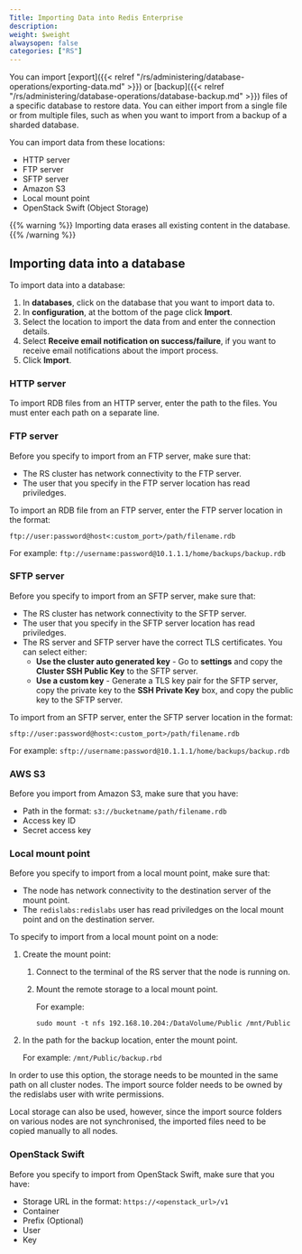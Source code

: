 ```yaml
---
Title: Importing Data into Redis Enterprise
description:
weight: $weight
alwaysopen: false
categories: ["RS"]
---
```

You can import [export]({{< relref "/rs/administering/database-operations/exporting-data.md" >}})
or [backup]({{< relref "/rs/administering/database-operations/database-backup.md" >}})
files of a specific database to restore data.
You can either import from a single file or from multiple files,
such as when you want to import from a backup of a sharded database.

You can import data from these locations:

- HTTP server
- FTP server
- SFTP server
- Amazon S3
- Local mount point
- OpenStack Swift (Object Storage)

{{% warning %}}
Importing data erases all existing content in the database.
{{% /warning %}}

## Importing data into a database

To import data into a database:

1. In **databases**, click on the database that you want to import data to.
1. In **configuration**, at the bottom of the page click **Import**.
1. Select the location to import the data from and enter the connection details.
1. Select **Receive email notification on success/failure**, if you want to receive
    email notifications about the import process.
1. Click **Import**.

### HTTP server

To import RDB files from an HTTP server, enter the path to the files. You must enter
each path on a separate line.

### FTP server

Before you specify to import from an FTP server, make sure that:

- The RS cluster has network connectivity to the FTP server.
- The user that you specify in the FTP server location has read priviledges.

To import an RDB file from an FTP server, enter the FTP server location in the format:

```src
ftp://user:password@host<:custom_port>/path/filename.rdb
```

For example: `ftp://username:password@10.1.1.1/home/backups/backup.rdb`

### SFTP server

Before you specify to import from an SFTP server, make sure that:

- The RS cluster has network connectivity to the SFTP server.
- The user that you specify in the SFTP server location has read priviledges.
- The RS server and SFTP server have the correct TLS certificates. You can select either:
    - **Use the cluster auto generated key** - Go to **settings** and copy the **Cluster SSH Public Key**
        to the SFTP server.
    - **Use a custom key** - Generate a TLS key pair for the SFTP server, copy the private key to
        the **SSH Private Key** box, and copy the public key to the SFTP server.

To import from an SFTP server, enter the SFTP server location in the format:

```src
sftp://user:password@host<:custom_port>/path/filename.rdb
```

For example: `sftp://username:password@10.1.1.1/home/backups/backup.rdb`

### AWS S3

Before you import from Amazon S3, make sure that you have:

- Path in the format: `s3://bucketname/path/filename.rdb`
- Access key ID
- Secret access key

### Local mount point

Before you specify to import from a local mount point, make sure that:

- The node has network connectivity to the destination server of the mount point.
- The `redislabs:redislabs` user has read priviledges on the local mount point
and on the destination server.

To specify to import from a local mount point on a node:

1. Create the mount point:
    1. Connect to the terminal of the RS server that the node is running on.
    1. Mount the remote storage to a local mount point.

        For example:

        ```src
        sudo mount -t nfs 192.168.10.204:/DataVolume/Public /mnt/Public
        ```

1. In the path for the backup location, enter the mount point.

    For example: `/mnt/Public/backup.rbd`

In order to use this option, the storage needs to be mounted in the same path on all cluster nodes.
The import source folder needs to be owned by the redislabs user with write permissions.

Local storage can also be used, however, since the import source folders on various nodes are not synchronised, the imported files need to be copied manually to all nodes.

### OpenStack Swift

Before you specify to import from OpenStack Swift, make sure that you have:

- Storage URL in the format: `https://<openstack_url>/v1`
- Container
- Prefix (Optional)
- User
- Key
